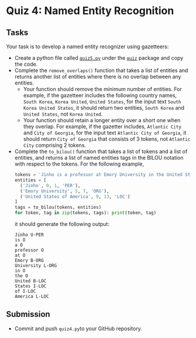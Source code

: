 # Quiz 4: Named Entity Recognition

## Tasks

Your task is to develop a named entity recognizer using gazetteers:

* Create a python file called [`quiz5.py`](../../src/quiz/quiz5.py) under the [`quiz`](../../src/quiz/) package and copy the code.
* Complete the `remove_overlaps()` function that takes a list of entities and returns another list of entities where there is no overlap between any entities.
  * Your function should remove the minimum number of entities. For example, if the gazetteer includes the following country names, `South Korea`, `Korea United`, `United States`, for the input text `South Korea United States`, it should return two entities, `South Korea` and `United States`, not `Korea United`.  
  * Your function should retain a longer entity over a short one when they overlap. For example, if the gazetter includes, `Atlantic City` and `City of Georgia`, for the input text `Atlantic City of Georgia`, it should return `City of Georgia` that consists of 3 tokens, not `Atlantic City` comprising 2 tokens. 
* Complete the `to_bilou()` function that takes a list of tokens and a list of entities, and returns a list of named entities tags in the BILOU notation with respect to the tokens. For the following example,
  ```python
  tokens = 'Jinho is a professor at Emory University in the United States of America'.split()
  entities = [
    ('Jinho', 0, 1, 'PER'),
    ('Emory University', 5, 7, 'ORG'),
    ('United States of America', 9, 13, 'LOC')
  ]
  tags = to_bilou(tokens, entities)
  for token, tag in zip(tokens, tags): print(token, tag) 
  ```
  it should generate the following output:
  ```
  Jinho U-PER
  is O
  a O
  professor O
  at O
  Emory B-ORG
  University L-ORG
  in O
  the O
  United B-LOC
  States I-LOC
  of I-LOC
  America L-LOC
  ```

## Submission

* Commit and push `quiz4.py`to your GitHub repository.
